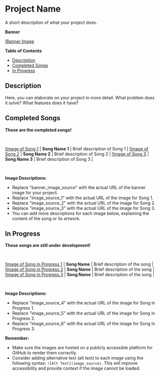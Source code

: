 # Project Name

A short description of what your project does.

**Banner**

[!Banner Image](https://static.wikia.nocookie.net/fortnite/images/3/3b/Save_the_World_-_Music_-_Fortnite.png/revision/latest?cb=20220216210710) 

**Table of Contents**

* [Description](#description)
* [Completed Songs](#completed-songs)
* [In Progress](#in-progress)


## Description

Here, you can elaborate on your project in more detail. What problem does it solve? What features does it have?

## Completed Songs

**These are the completed songs!**

<br>

[!Image of Song 1](image_source_1) | **Song Name 1** |  Brief description of Song 1 |
[!Image of Song 2](image_source_2) | **Song Name 2** |  Brief description of Song 2 |
[!Image of Song 3](image_source_3) | **Song Name 3** |  Brief description of Song 3 |

<br>

**Image Descriptions:**

* Replace "banner_image_source" with the actual URL of the banner image for your project.
* Replace "image_source_1" with the actual URL of the image for Song 1.
* Replace "image_source_2" with the actual URL of the image for Song 2.
* Replace "image_source_3" with the actual URL of the image for Song 3.
* You can add more descriptions for each image below, explaining the content of the song or its artwork.

## In Progress

**These songs are still under development!**

<br>

[!Image of Song in Progress 1](image_source_4) | **Song Name** | Brief description of the song |
[!Image of Song in Progress 2](image_source_5) | **Song Name** | Brief description of the song |
[!Image of Song in Progress 3](image_source_6) | **Song Name** | Brief description of the song |

<br>

**Image Descriptions:**

* Replace "image_source_4" with the actual URL of the image for Song in Progress 1.
* Replace "image_source_5" with the actual URL of the image for Song in Progress 2.
* Replace "image_source_6" with the actual URL of the image for Song in Progress 3.

**Remember:** 

* Make sure the images are hosted on a publicly accessible platform for GitHub to render them correctly.
*  Consider adding alternative text (alt text) to each image using the following syntax: `![Alt Text](image_source)`. This will improve accessibility and provide context if the image cannot be loaded.
